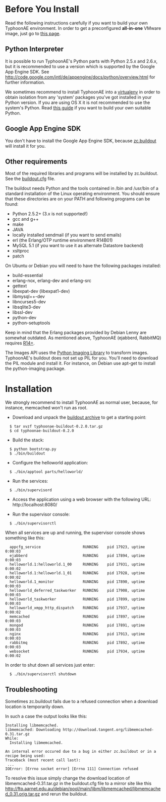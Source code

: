 

# Before You Install #

Read the following instructions carefully if you want to build your own
TyphoonAE environment. In order to get a preconfigured **all-in-one** VMware
image, just go to [this page](VMware.md).

## Python Interpreter ##

It is possible to run TyphoonAE's Python parts with Python 2.5.x and 2.6.x, but
it is recommended to use a version which is supported by the Google App Engine
SDK. See http://code.google.com/intl/de/appengine/docs/python/overview.html for
further information.

We sometimes recommend to install TyphoonAE into a
[virtualenv](http://pypi.python.org/pypi/virtualenv) in order to obtain
isolation from any 'system' packages you've got installed in your Python
version.
If you are using OS X it is not recommended to use the system's Python. Read [this guide](BuildingPythonOnSnowLeopard.md) if you want to build your own suitable Python.

## Google App Engine SDK ##

You don't have to install the Google App Engine SDK, because
[zc.buildout](http://pypi.python.org/pypi/zc.buildout) will install it for you.

## Other requirements ##

Most of the required libraries and programs will be installed by zc.buildout.
See the [buildout.cfg](http://code.google.com/p/typhoonae/source/browse/buildout.cfg?repo=buildout) file.

The buildout needs Python and the tools contained in /bin and /usr/bin of a
standard installation of the Linux operating environment. You should ensure
that these directories are on your PATH and following programs can be found:

  * Python 2.5.2+ (3.x is not supported!)
  * gcc and g++
  * make
  * JAVA
  * locally installed sendmail (if you want to send emails)
  * erl (the Erlang/OTP runtime environment R14B01)
  * MySQL 5.1 (if you want to use it as alternate Datastore backend)
  * xsltproc
  * patch

On Ubuntu or Debian you will need to have the following packages installed:

  * build-essential
  * erlang-nox, erlang-dev and erlang-src
  * gettext
  * libexpat-dev (libexpat1-dev)
  * libmysql++-dev
  * libncurses5-dev
  * libsqlite3-dev
  * libssl-dev
  * python-dev
  * python-setuptools

Keep in mind that the Erlang packages provided by Debian Lenny are somewhat
outdated. As mentioned above, TyphoonAE (ejabberd, RabbitMQ) requires [R14+](http://erlang.org).

The Images API uses the [Python Imaging Library](http://www.pythonware.com/products/pil/) to transform images. TyphoonAE's buildout does not set up PIL for you. You'll need to download the PIL module and install it. For instance, on Debian use apt-get to install the python-imaging package.

# Installation #

We strongly recommend to install TyphoonAE as normal user, because, for
instance, memcached won't run as root.

  * Download and unpack the [buildout archive](http://typhoonae.googlecode.com/files/typhoonae-buildout-0.2.0.tar.gz) to get a starting point:
```
  $ tar xvzf typhoonae-buildout-0.2.0.tar.gz
  $ cd typhoonae-buildout-0.2.0
```

  * Build the stack:
```
  $ python bootstrap.py
  $ ./bin/buildout
```

  * Configure the helloworld application:
```
  $ ./bin/apptool parts/helloworld/
```

  * Run the services:
```
  $ ./bin/supervisord
```

  * Access the application using a web browser with the following URL: http://localhost:8080/

  * Run the supervisor console:
```
  $ ./bin/supervisorctl
```

When all services are up and running, the supervisor console shows something
like this:
```
  appcfg_service                   RUNNING    pid 17923, uptime 0:00:03
  ejabberd                         RUNNING    pid 17894, uptime 0:00:03
  helloworld.1:helloworld.1_00     RUNNING    pid 17931, uptime 0:00:02
  helloworld.1:helloworld.1_01     RUNNING    pid 17928, uptime 0:00:02
  helloworld.1_monitor             RUNNING    pid 17890, uptime 0:00:03
  helloworld_deferred_taskworker   RUNNING    pid 17908, uptime 0:00:03
  helloworld_taskworker            RUNNING    pid 17899, uptime 0:00:03
  helloworld_xmpp_http_dispatch    RUNNING    pid 17937, uptime 0:00:02
  memcached                        RUNNING    pid 17897, uptime 0:00:03
  mongod                           RUNNING    pid 17891, uptime 0:00:03
  nginx                            RUNNING    pid 17913, uptime 0:00:03
  rabbitmq                         RUNNING    pid 17892, uptime 0:00:03
  websocket                        RUNNING    pid 17934, uptime 0:00:02
```

In order to shut down all services just enter:

```
  $ ./bin/supervisorctl shutdown
```

## Troubleshooting ##

Sometimes zc.buildout fails due to a refused connection when a download location is temporarily down.

In such a case the output looks like this:

```
Installing libmemcached.
libmemcached: Downloading http://download.tangent.org/libmemcached-0.31.tar.gz
While:
  Installing libmemcached.

An internal error occured due to a bug in either zc.buildout or in a
recipe being used:
Traceback (most recent call last):
 ...
IOError: [Errno socket error] [Errno 111] Connection refused
```

To resolve this issue simply change the download location of libmemcached-0.31.tar.gz in the buildout.cfg file to a mirror site like this http://ftp.aarnet.edu.au/debian/pool/main/libm/libmemcached/libmemcached_0.31.orig.tar.gz and rerun the buildout.